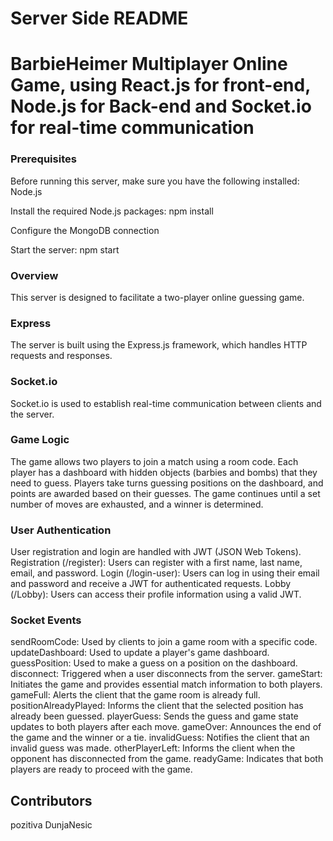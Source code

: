 # Server Side README

# BarbieHeimer Multiplayer Online Game, using React.js for front-end, Node.js for Back-end and Socket.io for real-time communication

### Prerequisites

Before running this server, make sure you have the following installed:
Node.js

Install the required Node.js packages:
npm install

Configure the MongoDB connection

Start the server:
npm start

### Overview

This server is designed to facilitate a two-player online guessing game.

### Express

The server is built using the Express.js framework, which handles HTTP requests and responses.

### Socket.io

Socket.io is used to establish real-time communication between clients and the server.

### Game Logic

The game allows two players to join a match using a room code.
Each player has a dashboard with hidden objects (barbies and bombs) that they need to guess.
Players take turns guessing positions on the dashboard, and points are awarded based on their guesses.
The game continues until a set number of moves are exhausted, and a winner is determined.

### User Authentication

User registration and login are handled with JWT (JSON Web Tokens).
Registration (/register): Users can register with a first name, last name, email, and password.
Login (/login-user): Users can log in using their email and password and receive a JWT for authenticated requests.
Lobby (/Lobby): Users can access their profile information using a valid JWT.

### Socket Events

sendRoomCode: Used by clients to join a game room with a specific code.
updateDashboard: Used to update a player's game dashboard.
guessPosition: Used to make a guess on a position on the dashboard.
disconnect: Triggered when a user disconnects from the server.
gameStart: Initiates the game and provides essential match information to both players.
gameFull: Alerts the client that the game room is already full.
positionAlreadyPlayed: Informs the client that the selected position has already been guessed.
playerGuess: Sends the guess and game state updates to both players after each move.
gameOver: Announces the end of the game and the winner or a tie.
invalidGuess: Notifies the client that an invalid guess was made.
otherPlayerLeft: Informs the client when the opponent has disconnected from the game.
readyGame: Indicates that both players are ready to proceed with the game.

## Contributors

pozitiva
DunjaNesic
